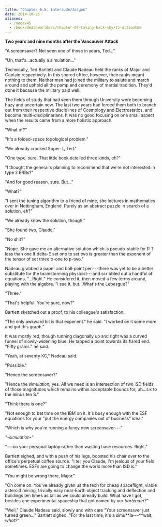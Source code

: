```yaml
---
title: "Chapter 6.5: Interlude/Jargon"
date: 2014-10-26
aliases:
  - /node/45
  - /book/deathworlders/chapter-07-taking-back-sky/75-ultimatum
---
```


**Two years and nine months after the Vancouver Attack**

"A screensaver? Not seen one of those in years, Ted..."

"Uh, that's...actually a simulation..."

Technically, Ted Bartlett and Claude Nadeau held the ranks of Major and Captain
respectively. In this shared office, however, their ranks meant nothing to them.
Neither man had joined the military to salute and march around and uphold all
the pomp and ceremony of martial tradition. They'd done it because the military
paid well.

The fields of study that had seen them through University were becoming hazy and
uncertain now. The last two years had forced them both to branch out from their
respective disciplines of Cosmology and Electrostatics, and become
multi-disciplinarians. It was no good focusing on one small aspect when the
results came from a more holistic approach.

"What of?"

"It's a folded-space topological problem."

"We already cracked Super-L, Ted."

"One type, sure. That little book detailed three kinds, eh?"

"I thought the general's planning to recommend that we're not interested in type
2 ERBs?"

"And for good reason, sure. But..."

"What?"

"I sent the tuning algorithm to a friend of mine, she lectures in mathematics
over in Nottingham, England. Purely as an abstract puzzle in search of a
solution, eh?"

"We already know the solution, though."

"She found two, Claude."

"No shit?"

"Nope. She gave me an alternative solution which is pseudo-stable for R T less
than one if delta-E set one to set two is greater than the exponent of the
tensor of set three p-one to p-two."

Nadeau grabbed a paper and ball-point pen---there was yet to be a better
substitute for the brainstorming physicist---and scribbled out a handful of
equations. "...Right." He considered it, then moved a few terms around, playing
with the algebra. "I see it, but...What's the Lebesgue?"

"Three."

"That's helpful. You're sure, now?"

Bartlett sketched out a proof, to his colleague's satisfaction.

"The only awkward bit is that exponent." he said. "I worked on it some more and
got this graph."

It was mostly red, though running diagonally up and right was a curved funnel of
slowly-widening blue. He tapped a point towards its flared end. "Fifty grams."
he said.

"Yeah, at seventy KC," Nadeau said.

"Possible."

"Hence the screensaver?"

"Hence the *simulation,* yes. All we need is an intersection of two ISD fields
of those magnitudes which remains within acceptable bounds for, uh...six to the
minus ten S."

"Think there is one?"

"Not enough to bet time on the IBM on it. It's busy enough with the ESF
equations for your "put the energy companies out of business" idea."

"Which is why you're running a fancy new screensaver---"

*"-simulation-"*

"---on your personal laptop rather than wasting base resources. Right."

Bartlett sighed, and with a push of his legs, boosted his chair over to the
office's perpetual coffee source. "I tell you Claude, I'm jealous of your field
sometimes. ESFs are going to change the world more than ISD is."

"You might be wrong there, Major."

"Oh come on. You've already given us the tech for cheap spaceflight, viable
asteroid mining, trivially easy near-Earth object tracking and deflection and
buildings ten times as tall as we could already build. What have I got, besides
one experimental spaceship that got named by our *bartender?"*

"Well," Claude Nadeau said, slowly and with care "Your screensaver just turned
green..." Bartlett sighed. "For the last time, it's a simu**la---**wait,
*what?"*
